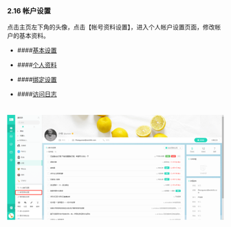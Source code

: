 ### 2.16 帐户设置

点击主页左下角的头像，点击【帐号资料设置】，进入个人帐户设置页面，修改帐户的基本资料。

* ####[基本设置](/guan-li-yuan-shou-ce/qi-ye-hou-tai/qi-ye-she-zhi/ji-ben-she-zhi.md)

* ####[个人资料](/yong-hu-zhi-nan/yong-hu-shou-ce/zhang-hu-she-zhi/ge-ren-zi-liao.md)

* ####[绑定设置](/yong-hu-zhi-nan/yong-hu-shou-ce/zhang-hu-she-zhi/bang-ding-she-zhi.md)

* ####[访问日志](/yong-hu-zhi-nan/yong-hu-shou-ce/zhang-hu-she-zhi/fang-wen-ri-zhi.md)

# ![](/assets/16账户设置.png)
